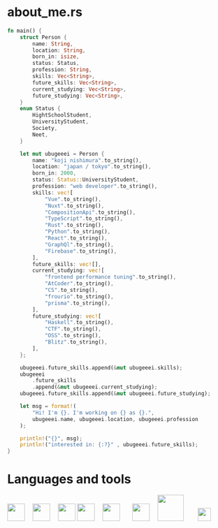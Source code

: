 # about_me.rs
```rust
fn main() {
    struct Person {
        name: String,
        location: String,
        born_in: isize,
        status: Status,
        profession: String,
        skills: Vec<String>,
        future_skills: Vec<String>,
        current_studying: Vec<String>,
        future_studying: Vec<String>,
    }
    enum Status {
        HightSchoolStudent,
        UniversityStudent,
        Society,
        Neet,
    }

    let mut ubugeeei = Person {
        name: "koji nishimura".to_string(),
        location: "japan / tokyo".to_string(),
        born_in: 2000,
        status: Status::UniversityStudent,
        profession: "web developer".to_string(),
        skills: vec![
            "Vue".to_string(),
            "Nuxt".to_string(),
            "CompositionApi".to_string(),
            "TypeScript".to_string(),
            "Rust".to_string(),
            "Python".to_string(),
            "React".to_string(),
            "GraphQl".to_string(),
            "Firebase".to_string(),
        ],
        future_skills: vec![],
        current_studying: vec![
            "frontend performance tuning".to_string(),
            "AtCoder".to_string(),
            "CS".to_string(),
            "frourio".to_string(),
            "prisma".to_string(),
        ],
        future_studying: vec![
            "Haskell".to_string(),
            "CTF".to_string(),
            "OSS".to_string(),
            "Blitz".to_string(),
        ],
    };

    ubugeeei.future_skills.append(&mut ubugeeei.skills);
    ubugeeei
        .future_skills
        .append(&mut ubugeeei.current_studying);
    ubugeeei.future_skills.append(&mut ubugeeei.future_studying);

    let msg = format!(
        "Hi! I'm {}. I'm working on {} as {}.",
        ubugeeei.name, ubugeeei.location, ubugeeei.profession
    );

    println!("{}", msg);
    println!("interested in: {:?}" , ubugeeei.future_skills);
}

```

# Languages and tools
<img src="https://cdn.svgporn.com/logos/typescript-icon.svg" width="40px"> 　<img src="https://cdn.svgporn.com/logos/rust.svg" width="40px">　 <img src="https://cdn.svgporn.com/logos/python.svg" width="40px">  <img src="https://cdn.svgporn.com/logos/vue.svg" width="40px">　 <img src="https://cdn.svgporn.com/logos/nuxt-icon.svg" width="40px">　　<img src="https://cdn.svgporn.com/logos/react.svg" width="40px">　 <img src="https://cdn.svgporn.com/logos/aws.svg" width="60px">　　
<img src="https://cdn.svgporn.com/logos/graphql.svg" width="30px">  
